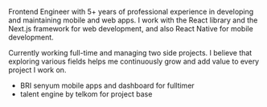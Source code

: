 <p text-align="center">
Frontend Engineer with 5+ years of professional experience in developing and maintaining mobile and web apps. I work with the React library and the Next.js framework for web development, and also React Native for mobile development.

Currently working full-time and managing two side projects. I believe that exploring various fields helps me continuously grow and add value to every project I work on.

- BRI senyum mobile apps and dashboard for fulltimer
- talent engine by telkom for project base
</p>
